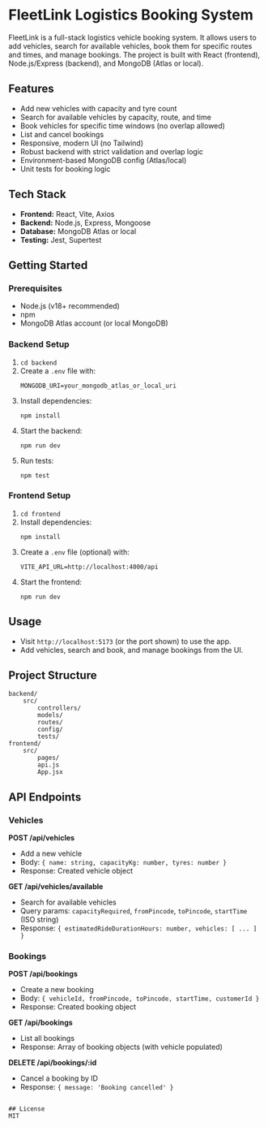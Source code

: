 
# FleetLink Logistics Booking System

FleetLink is a full-stack logistics vehicle booking system. It allows users to add vehicles, search for available vehicles, book them for specific routes and times, and manage bookings. The project is built with React (frontend), Node.js/Express (backend), and MongoDB (Atlas or local).

## Features
- Add new vehicles with capacity and tyre count
- Search for available vehicles by capacity, route, and time
- Book vehicles for specific time windows (no overlap allowed)
- List and cancel bookings
- Responsive, modern UI (no Tailwind)
- Robust backend with strict validation and overlap logic
- Environment-based MongoDB config (Atlas/local)
- Unit tests for booking logic

## Tech Stack
- **Frontend:** React, Vite, Axios
- **Backend:** Node.js, Express, Mongoose
- **Database:** MongoDB Atlas or local
- **Testing:** Jest, Supertest

## Getting Started

### Prerequisites
- Node.js (v18+ recommended)
- npm
- MongoDB Atlas account (or local MongoDB)

### Backend Setup
1. `cd backend`
2. Create a `.env` file with:
	```
	MONGODB_URI=your_mongodb_atlas_or_local_uri
	```
3. Install dependencies:
	```
	npm install
	```
4. Start the backend:
	```
	npm run dev
	```
5. Run tests:
	```
	npm test
	```

### Frontend Setup
1. `cd frontend`
2. Install dependencies:
	```
	npm install
	```
3. Create a `.env` file (optional) with:
	```
	VITE_API_URL=http://localhost:4000/api
	```
4. Start the frontend:
	```
	npm run dev
	```

## Usage
- Visit `http://localhost:5173` (or the port shown) to use the app.
- Add vehicles, search and book, and manage bookings from the UI.

## Project Structure

```
backend/
	src/
		controllers/
		models/
		routes/
		config/
		tests/
frontend/
	src/
		pages/
		api.js
		App.jsx
```

## API Endpoints

### Vehicles

**POST /api/vehicles**
- Add a new vehicle
- Body: `{ name: string, capacityKg: number, tyres: number }`
- Response: Created vehicle object

**GET /api/vehicles/available**
- Search for available vehicles
- Query params: `capacityRequired`, `fromPincode`, `toPincode`, `startTime` (ISO string)
- Response: `{ estimatedRideDurationHours: number, vehicles: [ ... ] }`

### Bookings

**POST /api/bookings**
- Create a new booking
- Body: `{ vehicleId, fromPincode, toPincode, startTime, customerId }`
- Response: Created booking object

**GET /api/bookings**
- List all bookings
- Response: Array of booking objects (with vehicle populated)

**DELETE /api/bookings/:id**
- Cancel a booking by ID
- Response: `{ message: 'Booking cancelled' }`
```

## License
MIT
